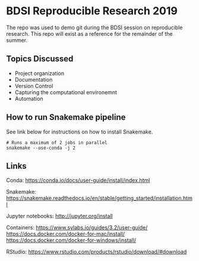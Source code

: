 # BDSI Reproducible Research 2019

The repo was used to demo git during the BDSI session on reproducible research. This repo will exist as a reference for the remainder of the summer.

## Topics Discussed

* Project organization
* Documentation
* Version Control
* Capturing the computational environemnt
* Automation

## How to run Snakemake pipeline

See link below for instructions on how to install Snakemake.

```shell
# Runs a maximum of 2 jobs in parallel
snakemake --use-conda -j 2 
```


## Links

Conda:
https://conda.io/docs/user-guide/install/index.html

Snakemake:
https://snakemake.readthedocs.io/en/stable/getting_started/installation.html

Jupyter notebooks:
http://jupyter.org/install

Containers:
https://www.sylabs.io/guides/3.2/user-guide/
https://docs.docker.com/docker-for-mac/install/
https://docs.docker.com/docker-for-windows/install/

RStudio:
https://www.rstudio.com/products/rstudio/download/#download

